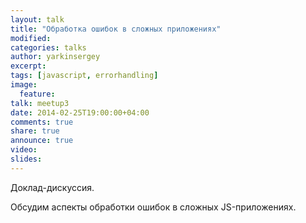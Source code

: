 ```yaml
---
layout: talk
title: "Обработка ошибок в сложных приложениях"
modified:
categories: talks
author: yarkinsergey
excerpt:
tags: [javascript, errorhandling]
image:
  feature:
talk: meetup3
date: 2014-02-25T19:00:00+04:00
comments: true
share: true
announce: true
video: 
slides: 
---
```


Доклад-дискуссия.

Обсудим аспекты обработки ошибок в сложных JS-приложениях.
